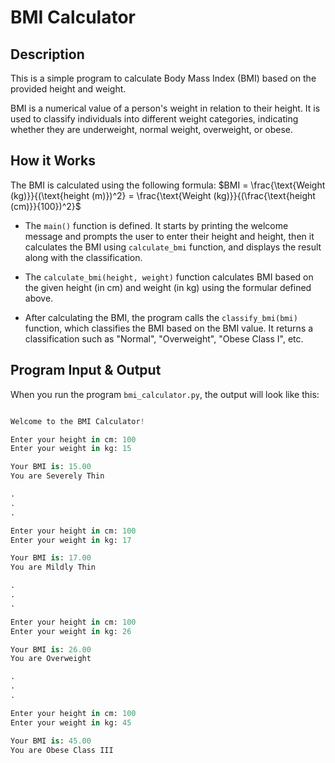 # BMI Calculator

## Description

This is a simple program to calculate Body Mass Index (BMI) based on the provided height and weight.

BMI is a numerical value of a person's weight in relation to their height. It is used to classify individuals into different weight categories, indicating whether they are underweight, normal weight, overweight, or obese.


## How it Works

The BMI is calculated using the following formula: $BMI = \frac{\text{Weight (kg)}}{(\text{height (m)})^2} = \frac{\text{Weight (kg)}}{(\frac{\text{height (cm)}}{100})^2}$

- The <code>main()</code> function is defined. It starts by printing the welcome message and prompts the user to enter their height and height, then it calculates the BMI using <code>calculate_bmi</code> function, and displays the result along with the classification.

- The <code>calculate_bmi(height, weight)</code> function calculates BMI based on the given height (in cm) and weight (in kg) using the formular defined above.

- After calculating the BMI, the program calls the <code>classify_bmi(bmi)</code> function, which classifies the BMI based on the BMI value. It returns a classification such as "Normal", "Overweight", "Obese Class I", etc.


## Program Input & Output

When you run the program `bmi_calculator.py`, the output will look like this:

```python

Welcome to the BMI Calculator!

Enter your height in cm: 100
Enter your weight in kg: 15

Your BMI is: 15.00
You are Severely Thin

.
.
.

Enter your height in cm: 100
Enter your weight in kg: 17

Your BMI is: 17.00
You are Mildly Thin

.
.
.

Enter your height in cm: 100
Enter your weight in kg: 26

Your BMI is: 26.00
You are Overweight

.
.
.

Enter your height in cm: 100
Enter your weight in kg: 45

Your BMI is: 45.00
You are Obese Class III

```